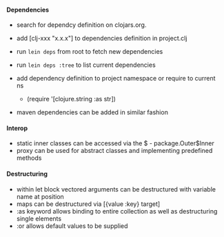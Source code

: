 #### Dependencies
- search for dependcy definition on clojars.org.
- add [clj-xxx "x.x.x"] to dependencies definition in project.clj
- run `lein deps` from root to fetch new dependencies
- run `lein deps :tree` to list current dependencies
- add dependency definition to project namespace or require to current ns
  - (require '[clojure.string :as str])

- maven dependencies can be added in similar fashion

#### Interop
- static inner classes can be accessed via the $ - package.Outer$Inner
- proxy can be used for abstract classes and implementing predefined methods

#### Destructuring
- within let block vectored arguments can be destructured with variable name at position
- maps can be destructured via [{value :key} target]
- :as keyword allows binding to entire collection as well as destructuring single elements
- :or allows default values to be supplied
